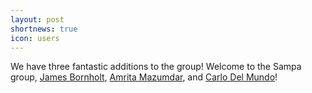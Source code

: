 ```yaml
---
layout: post
shortnews: true
icon: users
---
```

We have three fantastic additions to the group! Welcome to the Sampa group, [James Bornholt][bornholt], [Amrita Mazumdar][amrita], and [Carlo Del Mundo][cdel]!

[bornholt]:https://homes.cs.washington.edu/~bornholt/
[amrita]:http://amritamaz.me
[cdel]:http://homes.cs.washington.edu/~cdel/
	    

